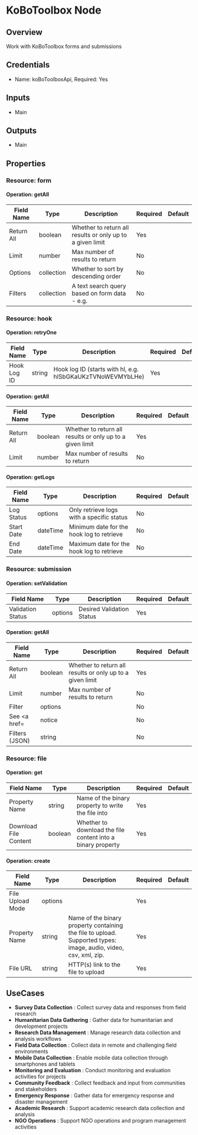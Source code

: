 # KoBoToolbox Node

## Overview

Work with KoBoToolbox forms and submissions

## Credentials

- Name: koBoToolboxApi, Required: Yes

## Inputs

- Main

## Outputs

- Main

## Properties

### Resource: form

#### Operation: getAll

| Field Name | Type | Description | Required | Default |
|---|---|---|---|---|
| Return All | boolean | Whether to return all results or only up to a given limit | Yes |  |
| Limit | number | Max number of results to return | No |  |
| Options | collection | Whether to sort by descending order | No |  |
| Filters | collection | A text search query based on form data - e.g.  | No |  |

### Resource: hook

#### Operation: retryOne

| Field Name | Type | Description | Required | Default |
|---|---|---|---|---|
| Hook Log ID | string | Hook log ID (starts with hl, e.g. hlSbGKaUKzTVNoWEVMYbLHe) | Yes |  |

#### Operation: getAll

| Field Name | Type | Description | Required | Default |
|---|---|---|---|---|
| Return All | boolean | Whether to return all results or only up to a given limit | Yes |  |
| Limit | number | Max number of results to return | No |  |

#### Operation: getLogs

| Field Name | Type | Description | Required | Default |
|---|---|---|---|---|
| Log Status | options | Only retrieve logs with a specific status | No |  |
| Start Date | dateTime | Minimum date for the hook log to retrieve | No |  |
| End Date | dateTime | Maximum date for the hook log to retrieve | No |  |

### Resource: submission

#### Operation: setValidation

| Field Name | Type | Description | Required | Default |
|---|---|---|---|---|
| Validation Status | options | Desired Validation Status | Yes |  |

#### Operation: getAll

| Field Name | Type | Description | Required | Default |
|---|---|---|---|---|
| Return All | boolean | Whether to return all results or only up to a given limit | Yes |  |
| Limit | number | Max number of results to return | No |  |
| Filter | options |  | No |  |
| See <a href= | notice |  | No |  |
| Filters (JSON) | string |  | No |  |

### Resource: file

#### Operation: get

| Field Name | Type | Description | Required | Default |
|---|---|---|---|---|
| Property Name | string | Name of the binary property to write the file into | Yes |  |
| Download File Content | boolean | Whether to download the file content into a binary property | Yes |  |

#### Operation: create

| Field Name | Type | Description | Required | Default |
|---|---|---|---|---|
| File Upload Mode | options |  | Yes |  |
| Property Name | string | Name of the binary property containing the file to upload. Supported types: image, audio, video, csv, xml, zip. | Yes |  |
| File URL | string | HTTP(s) link to the file to upload | Yes |  |

## UseCases

- **Survey Data Collection** : Collect survey data and responses from field research
- **Humanitarian Data Gathering** : Gather data for humanitarian and development projects
- **Research Data Management** : Manage research data collection and analysis workflows
- **Field Data Collection** : Collect data in remote and challenging field environments
- **Mobile Data Collection** : Enable mobile data collection through smartphones and tablets
- **Monitoring and Evaluation** : Conduct monitoring and evaluation activities for projects
- **Community Feedback** : Collect feedback and input from communities and stakeholders
- **Emergency Response** : Gather data for emergency response and disaster management
- **Academic Research** : Support academic research data collection and analysis
- **NGO Operations** : Support NGO operations and program management activities

